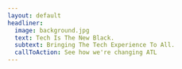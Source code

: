 ```yaml
---
layout: default
headliner:
  image: background.jpg
  text: Tech Is The New Black.
  subtext: Bringing The Tech Experience To All.
  callToAction: See how we're changing ATL
---
```

